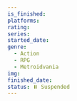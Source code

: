 ```yaml
---
is_finished:
platforms:
rating:
series:
started_date:
genre:
  - Action
  - RPG
  - Metroidvania
img:
finished_date:
status: ⏸️ Suspended
---
```

